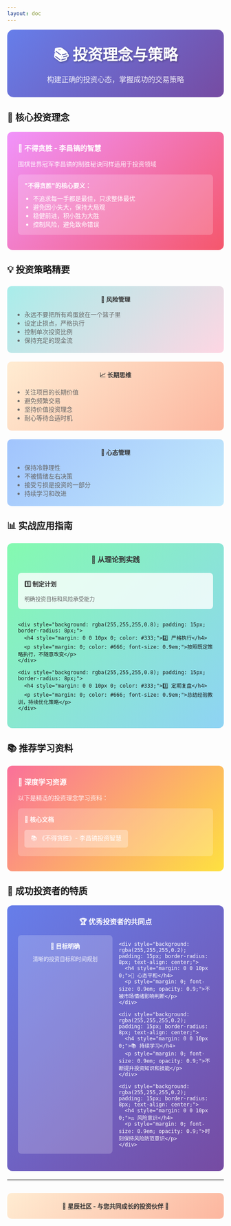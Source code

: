 ```yaml
---
layout: doc
---
```


<div style="background: linear-gradient(135deg, #667eea 0%, #764ba2 100%); padding: 30px; border-radius: 15px; margin-bottom: 30px; text-align: center; color: white;">
  <h1 style="margin: 0; font-size: 2.5em; text-shadow: 2px 2px 4px rgba(0,0,0,0.3);">📚 投资理念与策略</h1>
  <p style="margin: 10px 0 0 0; font-size: 1.2em; opacity: 0.9;">构建正确的投资心态，掌握成功的交易策略</p>
</div>

## 📖 核心投资理念

<div style="background: linear-gradient(135deg, #f093fb 0%, #f5576c 100%); padding: 25px; border-radius: 12px; margin: 20px 0; color: white;">
  <h3 style="margin: 0 0 15px 0; display: flex; align-items: center;">🎯 不得贪胜 - 李昌镐的智慧</h3>
  <p style="margin: 0 0 15px 0; opacity: 0.9;">围棋世界冠军李昌镐的制胜秘诀同样适用于投资领域</p>
  
  <div style="background: rgba(255,255,255,0.2); padding: 15px; border-radius: 8px; margin: 10px 0;">
    <p style="margin: 0 0 10px 0; font-weight: bold;">"不得贪胜"的核心要义：</p>
    <ul style="margin: 0; padding-left: 20px;">
      <li>不追求每一手都是最佳，只求整体最优</li>
      <li>避免因小失大，保持大局观</li>
      <li>稳健前进，积小胜为大胜</li>
      <li>控制风险，避免致命错误</li>
    </ul>
  </div>
</div>

## 💡 投资策略精要

<div style="display: grid; grid-template-columns: repeat(auto-fit, minmax(300px, 1fr)); gap: 20px; margin: 25px 0;">
  <div style="background: linear-gradient(135deg, #a8edea 0%, #fed6e3 100%); padding: 20px; border-radius: 10px;">
    <h4 style="margin: 0 0 15px 0; color: #333; text-align: center;">🎲 风险管理</h4>
    <ul style="margin: 0; color: #666; padding-left: 20px;">
      <li>永远不要把所有鸡蛋放在一个篮子里</li>
      <li>设定止损点，严格执行</li>
      <li>控制单次投资比例</li>
      <li>保持充足的现金流</li>
    </ul>
  </div>
  
  <div style="background: linear-gradient(135deg, #ffecd2 0%, #fcb69f 100%); padding: 20px; border-radius: 10px;">
    <h4 style="margin: 0 0 15px 0; color: #333; text-align: center;">📈 长期思维</h4>
    <ul style="margin: 0; color: #666; padding-left: 20px;">
      <li>关注项目的长期价值</li>
      <li>避免频繁交易</li>
      <li>坚持价值投资理念</li>
      <li>耐心等待合适时机</li>
    </ul>
  </div>
  
  <div style="background: linear-gradient(135deg, #a1c4fd 0%, #c2e9fb 100%); padding: 20px; border-radius: 10px;">
    <h4 style="margin: 0 0 15px 0; color: #333; text-align: center;">🧠 心态管理</h4>
    <ul style="margin: 0; color: #666; padding-left: 20px;">
      <li>保持冷静理性</li>
      <li>不被情绪左右决策</li>
      <li>接受亏损是投资的一部分</li>
      <li>持续学习和改进</li>
    </ul>
  </div>
</div>

## 📊 实战应用指南

<div style="background: linear-gradient(135deg, #84fab0 0%, #8fd3f4 100%); padding: 25px; border-radius: 12px; margin: 20px 0;">
  <h3 style="margin: 0 0 20px 0; color: #333; text-align: center;">🚀 从理论到实践</h3>
  
  <div style="display: grid; grid-template-columns: repeat(auto-fit, minmax(250px, 1fr)); gap: 15px;">
    <div style="background: rgba(255,255,255,0.8); padding: 15px; border-radius: 8px;">
      <h4 style="margin: 0 0 10px 0; color: #333;">1️⃣ 制定计划</h4>
      <p style="margin: 0; color: #666; font-size: 0.9em;">明确投资目标和风险承受能力</p>
    </div>
    
    <div style="background: rgba(255,255,255,0.8); padding: 15px; border-radius: 8px;">
      <h4 style="margin: 0 0 10px 0; color: #333;">2️⃣ 严格执行</h4>
      <p style="margin: 0; color: #666; font-size: 0.9em;">按照既定策略执行，不随意改变</p>
    </div>
    
    <div style="background: rgba(255,255,255,0.8); padding: 15px; border-radius: 8px;">
      <h4 style="margin: 0 0 10px 0; color: #333;">3️⃣ 定期复盘</h4>
      <p style="margin: 0; color: #666; font-size: 0.9em;">总结经验教训，持续优化策略</p>
    </div>
  </div>
</div>

## 📚 推荐学习资料

<div style="background: linear-gradient(135deg, #fa709a 0%, #fee140 100%); padding: 25px; border-radius: 12px; margin: 20px 0; color: white;">
  <h3 style="margin: 0 0 15px 0;">📖 深度学习资源</h3>
  <p style="margin: 0 0 15px 0; opacity: 0.9;">以下是精选的投资理念学习资料：</p>
  
  <div style="background: rgba(255,255,255,0.2); padding: 15px; border-radius: 8px; margin: 10px 0;">
    <h4 style="margin: 0 0 10px 0;">📄 核心文档</h4>
    <a href="https://m2492468.695354.xyz/img/2024/12/25/%E4%B8%8D%E5%BE%97%E8%B4%AA%E8%83%9C-%E6%9D%8E%E6%98%8C%E9%95%90(1).pdf" 
       style="color: white; text-decoration: none; display: inline-block; background: rgba(255,255,255,0.3); padding: 8px 15px; border-radius: 5px; margin: 5px 0;">
      📚 《不得贪胜》- 李昌镐投资智慧
    </a>
  </div>
</div>

## 🎯 成功投资者的特质

<div style="background: linear-gradient(135deg, #667eea 0%, #764ba2 100%); padding: 25px; border-radius: 12px; margin: 20px 0; color: white;">
  <h3 style="margin: 0 0 15px 0; text-align: center;">🏆 优秀投资者的共同点</h3>
  
  <div style="display: grid; grid-template-columns: repeat(auto-fit, minmax(200px, 1fr)); gap: 15px; margin: 15px 0;">
    <div style="background: rgba(255,255,255,0.2); padding: 15px; border-radius: 8px; text-align: center;">
      <h4 style="margin: 0 0 10px 0;">🎯 目标明确</h4>
      <p style="margin: 0; font-size: 0.9em; opacity: 0.9;">清晰的投资目标和时间规划</p>
    </div>
    
    <div style="background: rgba(255,255,255,0.2); padding: 15px; border-radius: 8px; text-align: center;">
      <h4 style="margin: 0 0 10px 0;">🧘 心态平和</h4>
      <p style="margin: 0; font-size: 0.9em; opacity: 0.9;">不被市场情绪影响判断</p>
    </div>
    
    <div style="background: rgba(255,255,255,0.2); padding: 15px; border-radius: 8px; text-align: center;">
      <h4 style="margin: 0 0 10px 0;">📚 持续学习</h4>
      <p style="margin: 0; font-size: 0.9em; opacity: 0.9;">不断提升投资知识和技能</p>
    </div>
    
    <div style="background: rgba(255,255,255,0.2); padding: 15px; border-radius: 8px; text-align: center;">
      <h4 style="margin: 0 0 10px 0;">⚖️ 风险意识</h4>
      <p style="margin: 0; font-size: 0.9em; opacity: 0.9;">时刻保持风险防范意识</p>
    </div>
  </div>
</div>

---

<div style="text-align: center; margin: 30px 0; padding: 20px; background: linear-gradient(135deg, #ffecd2 0%, #fcb69f 100%); border-radius: 10px;">
  <p style="margin: 0; color: #333; font-weight: bold;">🌟 星辰社区 - 与您共同成长的投资伙伴 🌟</p>
</div>